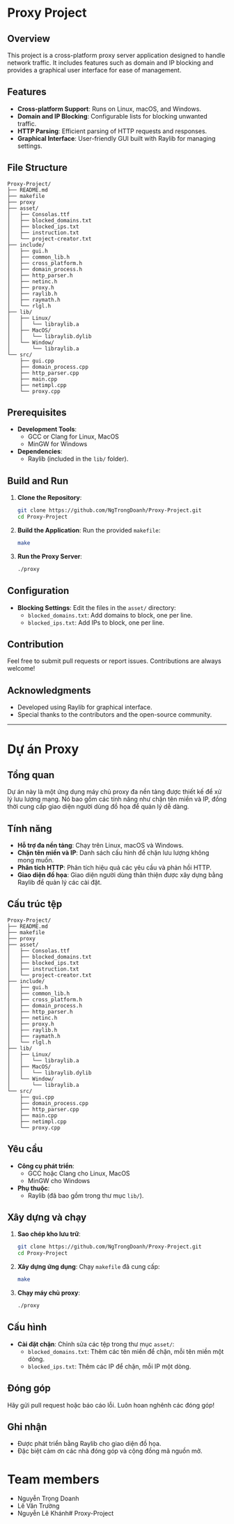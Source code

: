 # Proxy Project

## Overview
This project is a cross-platform proxy server application designed to handle network traffic. It includes features such as domain and IP blocking and provides a graphical user interface for ease of management.

## Features
- **Cross-platform Support**: Runs on Linux, macOS, and Windows.
- **Domain and IP Blocking**: Configurable lists for blocking unwanted traffic.
- **HTTP Parsing**: Efficient parsing of HTTP requests and responses.
- **Graphical Interface**: User-friendly GUI built with Raylib for managing settings.

## File Structure
```
Proxy-Project/
├── README.md
├── makefile
├── proxy
├── asset/
│   ├── Consolas.ttf
│   ├── blocked_domains.txt
│   ├── blocked_ips.txt
│   ├── instruction.txt
│   └── project-creator.txt
├── include/
│   ├── gui.h
│   ├── common_lib.h
│   ├── cross_platform.h
│   ├── domain_process.h
│   ├── http_parser.h
│   ├── netinc.h
│   ├── proxy.h
│   ├── raylib.h
│   ├── raymath.h
│   └── rlgl.h
├── lib/
│   ├── Linux/
│   │   └── libraylib.a
│   ├── MacOS/
│   │   └── libraylib.dylib
│   └── Window/
│       └── libraylib.a
└── src/
    ├── gui.cpp
    ├── domain_process.cpp
    ├── http_parser.cpp
    ├── main.cpp
    ├── netimpl.cpp
    └── proxy.cpp
```

## Prerequisites

- **Development Tools**:
  - GCC or Clang for Linux, MacOS
  - MinGW for Windows
- **Dependencies**:
  - Raylib (included in the `lib/` folder).

## Build and Run

1. **Clone the Repository**:
   ```bash
   git clone https://github.com/NgTrongDoanh/Proxy-Project.git
   cd Proxy-Project
   ```

2. **Build the Application**:
   Run the provided `makefile`:
   ```bash
   make
   ```

3. **Run the Proxy Server**:
   ```bash
   ./proxy
   ```

## Configuration

- **Blocking Settings**:
  Edit the files in the `asset/` directory:
  - `blocked_domains.txt`: Add domains to block, one per line.
  - `blocked_ips.txt`: Add IPs to block, one per line.

## Contribution

Feel free to submit pull requests or report issues. Contributions are always welcome!

## Acknowledgments

- Developed using Raylib for graphical interface.
- Special thanks to the contributors and the open-source community.

---

# Dự án Proxy

## Tổng quan
Dự án này là một ứng dụng máy chủ proxy đa nền tảng được thiết kế để xử lý lưu lượng mạng. Nó bao gồm các tính năng như chặn tên miền và IP, đồng thời cung cấp giao diện người dùng đồ họa để quản lý dễ dàng.

## Tính năng
- **Hỗ trợ đa nền tảng**: Chạy trên Linux, macOS và Windows.
- **Chặn tên miền và IP**: Danh sách cấu hình để chặn lưu lượng không mong muốn.
- **Phân tích HTTP**: Phân tích hiệu quả các yêu cầu và phản hồi HTTP.
- **Giao diện đồ họa**: Giao diện người dùng thân thiện được xây dựng bằng Raylib để quản lý các cài đặt.

## Cấu trúc tệp
```
Proxy-Project/
├── README.md
├── makefile
├── proxy
├── asset/
│   ├── Consolas.ttf
│   ├── blocked_domains.txt
│   ├── blocked_ips.txt
│   ├── instruction.txt
│   └── project-creator.txt
├── include/
│   ├── gui.h
│   ├── common_lib.h
│   ├── cross_platform.h
│   ├── domain_process.h
│   ├── http_parser.h
│   ├── netinc.h
│   ├── proxy.h
│   ├── raylib.h
│   ├── raymath.h
│   └── rlgl.h
├── lib/
│   ├── Linux/
│   │   └── libraylib.a
│   ├── MacOS/
│   │   └── libraylib.dylib
│   └── Window/
│       └── libraylib.a
└── src/
    ├── gui.cpp
    ├── domain_process.cpp
    ├── http_parser.cpp
    ├── main.cpp
    ├── netimpl.cpp
    └── proxy.cpp
```

## Yêu cầu

- **Công cụ phát triển**:
  - GCC hoặc Clang cho Linux, MacOS
  - MinGW cho Windows
- **Phụ thuộc**:
  - Raylib (đã bao gồm trong thư mục `lib/`).

## Xây dựng và chạy

1. **Sao chép kho lưu trữ**:
   ```bash
   git clone https://github.com/NgTrongDoanh/Proxy-Project.git
   cd Proxy-Project
   ```

2. **Xây dựng ứng dụng**:
   Chạy `makefile` đã cung cấp:
   ```bash
   make
   ```

3. **Chạy máy chủ proxy**:
   ```bash
   ./proxy
   ```

## Cấu hình 

- **Cài đặt chặn**:
  Chỉnh sửa các tệp trong thư mục `asset/`:
  - `blocked_domains.txt`: Thêm các tên miền để chặn, mỗi tên miền một dòng.
  - `blocked_ips.txt`: Thêm các IP để chặn, mỗi IP một dòng.

## Đóng góp

Hãy gửi pull request hoặc báo cáo lỗi. Luôn hoan nghênh các đóng góp!

## Ghi nhận

- Được phát triển bằng Raylib cho giao diện đồ họa.
- Đặc biệt cảm ơn các nhà đóng góp và cộng đồng mã nguồn mở.

# Team members

- Nguyễn Trọng Doanh
- Lê Văn Trường
- Nguyễn Lê Khánh# Proxy-Project
